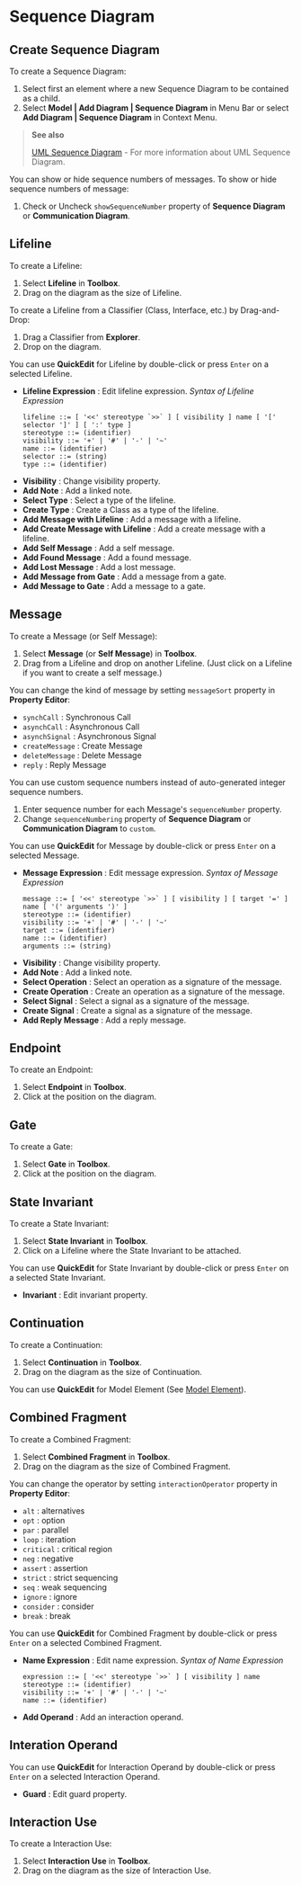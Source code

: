 Sequence Diagram
================

<!-- toc -->

## Create Sequence Diagram

To create a Sequence Diagram:

1. Select first an element where a new Sequence Diagram to be contained as a child.
2. Select **Model | Add Diagram | Sequence Diagram** in Menu Bar or select **Add Diagram | Sequence Diagram** in Context Menu.

> __See also__
>
> [UML Sequence Diagram](http://www.uml-diagrams.org/sequence-diagrams.html) - For more information about UML Sequence Diagram.

You can show or hide sequence numbers of messages. To show or hide sequence numbers of message:

1. Check or Uncheck `showSequenceNumber` property of **Sequence Diagram** or **Communication Diagram**.

## Lifeline

To create a Lifeline:

1. Select **Lifeline** in **Toolbox**.
2. Drag on the diagram as the size of Lifeline.

To create a Lifeline from a Classifier (Class, Interface, etc.) by Drag-and-Drop:

1. Drag a Classifier from **Explorer**.
2. Drop on the diagram.

You can use **QuickEdit** for Lifeline by double-click or press `Enter` on a selected Lifeline.

* **Lifeline Expression** : Edit lifeline expression.
  _Syntax of Lifeline Expression_
  ```
  lifeline ::= [ '<<' stereotype `>>` ] [ visibility ] name [ '[' selector ']' ] [ ':' type ]
  stereotype ::= (identifier)
  visibility ::= '+' | '#' | '-' | '~'
  name ::= (identifier)
  selector ::= (string)
  type ::= (identifier)
  ```
* **Visibility** : Change visibility property.
* **Add Note** : Add a linked note.
* **Select Type** : Select a type of the lifeline.
* **Create Type** : Create a Class as a type of the lifeline.
* **Add Message with Lifeline** : Add a message with a lifeline.
* **Add Create Message with Lifeline** : Add a create message with a lifeline.
* **Add Self Message** : Add a self message.
* **Add Found Message** : Add a found message.
* **Add Lost Message** : Add a lost message.
* **Add Message from Gate** : Add a message from a gate.
* **Add Message to Gate** : Add a message to a gate.


## Message

To create a Message (or Self Message):

1. Select **Message** (or **Self Message**) in **Toolbox**.
2. Drag from a Lifeline and drop on another Lifeline. (Just click on a Lifeline if you want to create a self message.)

You can change the kind of message by setting `messageSort` property in **Property Editor**:

* `synchCall` : Synchronous Call
* `asynchCall` : Asynchronous Call
* `asynchSignal` : Asynchronous Signal
* `createMessage` : Create Message
* `deleteMessage` : Delete Message
* `reply` : Reply Message

You can use custom sequence numbers instead of auto-generated integer sequence numbers.

1. Enter sequence number for each Message's `sequenceNumber` property.
2. Change `sequenceNumbering` property of **Sequence Diagram** or **Communication Diagram** to `custom`.

You can use **QuickEdit** for Message by double-click or press `Enter` on a selected Message.

* **Message Expression** : Edit message expression.
  _Syntax of Message Expression_
  ```
  message ::= [ '<<' stereotype `>>` ] [ visibility ] [ target '=' ] name [ '(' arguments ')' ]
  stereotype ::= (identifier)
  visibility ::= '+' | '#' | '-' | '~'
  target ::= (identifier)
  name ::= (identifier)
  arguments ::= (string)
  ```
* **Visibility** : Change visibility property.
* **Add Note** : Add a linked note.
* **Select Operation** : Select an operation as a signature of the message.
* **Create Operation** : Create an operation as a signature of the message.
* **Select Signal** : Select a signal as a signature of the message.
* **Create Signal** : Create a signal as a signature of the message.
* **Add Reply Message** : Add a reply message.


## Endpoint

To create an Endpoint:

1. Select **Endpoint** in **Toolbox**.
2. Click at the position on the diagram.


## Gate

To create a Gate:

1. Select **Gate** in **Toolbox**.
2. Click at the position on the diagram.


## State Invariant

To create a State Invariant:

1. Select **State Invariant** in **Toolbox**.
2. Click on a Lifeline where the State Invariant to be attached.

You can use **QuickEdit** for State Invariant by double-click or press `Enter` on a selected State Invariant.

* **Invariant** : Edit invariant property.

## Continuation

To create a Continuation:

1. Select **Continuation** in **Toolbox**.
2. Drag on the diagram as the size of Continuation.

You can use **QuickEdit** for Model Element (See [Model Element](/working-with-diagrams/class-diagram.md#model-element)).

## Combined Fragment

To create a Combined Fragment:

1. Select **Combined Fragment** in **Toolbox**.
2. Drag on the diagram as the size of Combined Fragment.

You can change the operator by setting `interactionOperator` property in **Property Editor**:

* `alt` : alternatives
* `opt` : option
* `par` : parallel
* `loop` : iteration
* `critical` : critical region
* `neg` : negative
* `assert` : assertion
* `strict` : strict sequencing
* `seq` : weak sequencing
* `ignore` : ignore
* `consider` : consider
* `break` : break


You can use **QuickEdit** for Combined Fragment by double-click or press `Enter` on a selected Combined Fragment.

* **Name Expression** : Edit name expression.
  _Syntax of Name Expression_
  ```
  expression ::= [ '<<' stereotype `>>` ] [ visibility ] name
  stereotype ::= (identifier)
  visibility ::= '+' | '#' | '-' | '~'
  name ::= (identifier)
  ```
* **Add Operand** : Add an interaction operand.


## Interation Operand

You can use **QuickEdit** for Interaction Operand by double-click or press `Enter` on a selected Interaction Operand.

* **Guard** : Edit guard property.


## Interaction Use

To create a Interaction Use:

1. Select **Interaction Use** in **Toolbox**.
2. Drag on the diagram as the size of Interaction Use.
